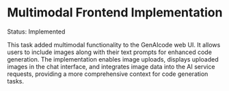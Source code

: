 # Multimodal Frontend Implementation

Status: Implemented

This task added multimodal functionality to the GenAIcode web UI. It allows users to include images along with their text prompts for enhanced code generation. The implementation enables image uploads, displays uploaded images in the chat interface, and integrates image data into the AI service requests, providing a more comprehensive context for code generation tasks.
